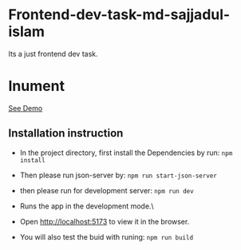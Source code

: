 # Frontend-dev-task-md-sajjadul-islam

Its a just frontend dev task.

# Inument

[See Demo](https://inument-dev-task.netlify.app/)

## Installation instruction

- In the project directory, first install the Dependencies by run: `npm install`

- Then please run json-server by: `npm run start-json-server`

- then please run for development server: `npm run dev`

- Runs the app in the development mode.\
- Open [http://localhost:5173](http://localhost:5173) to view it in the browser.

- You will also test the buid with runing: `npm run build`
